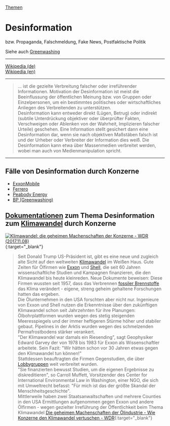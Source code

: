 [Themen](../themen.html)   

# Desinformation
bzw. Propaganda, Falschmeldung, Fake News, Postfaktische Politik   

Siehe auch [Greenwashing](../thema/greenwashing.html)   

---

[Wikipedia (de)](https://de.wikipedia.org/wiki/Desinformation)   
[Wikipedia (en)](https://en.wikipedia.org/wiki/Disinformation)   

---
> ... ist die gezielte Verbreitung falscher oder irreführender Informationen. Motivation der Desinformation ist meist die Beeinflussung der öffentlichen Meinung bzw. von Gruppen oder Einzelpersonen, um ein bestimmtes politisches oder wirtschaftliches Anliegen des Verbreitenden zu unterstützen.   
Desinformation kann entweder direkt (Lügen, Betrug) oder indirekt (subtile Unterdrückung objektiver oder überprüfter Fakten, Verschweigen oder Ablenken von der Wahrheit, Implizieren falscher Urteile) geschehen. Eine Information stellt gesichert dann eine Desinformation dar, wenn sie nach objektiven Maßstäben falsch ist und der Urheber oder Verbreiter der Information dies weiß. Die Desinformation kann etwa über Massenmedien verbreitet werden, wobei man auch von Medienmanipulation spricht.

---

## Fälle von Desinformation durch Konzerne
* [ExxonMobile](../konzerne/exxon-mobil#desinformation)
* [Ferrero](../konzerne/ferrero#desinformation)
* [Peabody Energy](../konzerne/peabody-energy#desinformation)
* [BP (Greenwashing)](../konzerne/bp#greenwashing)

## <a name="klimawandel"/><a name="dokumentation"/>[Dokumentationen](../informationsquellen/dokumentationen.html) zum Thema Desinformation zum [Klimawandel](../thema/klimawandel.html) durch Konzerne

[![Klimawandel: die geheimen Machenschaften der Konzerne - WDR (2017.11.08)](http://img.youtube.com/vi/A15MF8HM-sA/0.jpg)](https://www.youtube.com/watch?v=A15MF8HM-sA "Klimawandel: die geheimen Machenschaften der Konzerne - WDR (2017.11.08)"){:target="_blank"}   
> Seit Donald Trump US-Präsident ist, gibt es eine neue und zugleich alte Sicht auf den weltweiten [Klimawandel](../thema/klimawandel.html) im Weißen Haus. Gute Zeiten für Ölfirmen wie [Exxon](../konzerne/exxon-mobil.html) und [Shell](../konzerne/shell.html), die seit 60 Jahren wissenschaftliche Studien und Kampagnen finanzieren, die den Klimawandel bis heute kleinreden. Neue Dokumente beweisen: Diese Firmen wussten seit 1957, dass das Verbrennen [fossiler Brennstoffe](../thema/oel-kohle-gas.html) das Klima verändert - eigene, streng geheim gehaltene Forschungen hatten das ergeben.   
Die Ölunternehmen in den USA forschten aber nicht nur. Ingenieure von Exxon und Shell nutzen die Erkenntnisse über den zukünftigen Klimawandel schon seit Jahrzehnten für ihre Planungen: Ölbohrplattformen wurden wegen des stetig steigenden Meeresspiegels und der immer heftigeren Stürme höher und stabiler gebaut. Pipelines in der Arktis wurden wegen des schmelzenden Permafrostbodens stärker verankert.   
"Der Klimawandel war damals ein Riesending", sagt Geophysiker Edward Garvey der von 1978 bis 1983 für Exxon als Wissenschaftler arbeitete. Sein Fazit: "Wir hätten schon vor 30 Jahren etwas gegen den Klimawandel tun können!"   
Stattdessen beauftragten die Firmen Gegenstudien, die über [Lobbygruppen](../thema/lobbyismus.html) weit verbreitet wurden.   
"Sie finanzierten bewusst Studien, um die eigenen Ergebnisse zu diskreditieren", so Carroll Muffett, Vorsitzender des Center for International Environmental Law in Washington, einer NGO, die sich mit Umweltrecht befasst: "Für mich ist das der größte Skandal der Menschheitsgeschichte".   
Mittlerweile haben zwei Staatsanwaltschaften und mehrere Counties in den USA Ermittlungen aufgenommen gegen Exxon und andere Ölfirmen - wegen gezielter Irreführung der Öffentlichkeit beim Thema Klimawandel
[Die geheimen Machenschaften der Ölindustrie - Wie Konzerne den Klimawandel vertuschen - WDR](https://programm.ard.de/TV/wdrfernsehen/die-geheimen-machenschaften-der--lindustrie/eid_28111384373580){:target="_blank"}   
